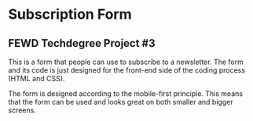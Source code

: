 # Subscription Form
## FEWD Techdegree Project #3
This is a form that people can use to subscribe to a newsletter. 
The form and its code is just designed for the front-end side of the coding process (HTML and CSS). 

The form is designed according to the mobile-first principle. This means that the form can be used and looks great on both smaller and bigger screens. 
